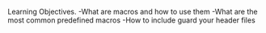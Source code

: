Learning Objectives.
-What are macros and how to use them
-What are the most common predefined macros
-How to include guard your header files
